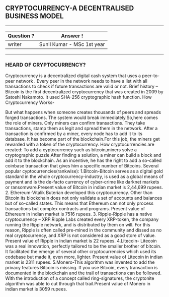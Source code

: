 ## CRYPTOCURRENCY-A DECENTRALISED BUSINESS MODEL

---
Question ? | Answer ! |
--- | --- |
writer | Sunil Kumar - MSc 1st year
---

### HEARD OF CRYPTOCURRENCY?

Cryptocurrency is a decentralized digital cash system that uses a peer-to-peer network . Every peer in the network needs to have a list with all transactions to check if future transactions are valid or not.
Brief history –
Bitcoin is the first decentralized cryptocurrency that  was created in 2009 by Satoshi Nakamoto. It used SHA-256 cryptographic hash function.
How  Cryptocurrency Works-
 
But what happens when someone creates thousands of peers and spreads forged transactions. The system would break immediately.So,here comes the role of miners.
Only miners can confirm transactions. They take transactions, stamp them as legit and spread them in the network. After a transaction is confirmed by a miner, every node has to add it to its database. It has become part of the blockchain.For this job, the miners get rewarded with a token of the cryptocurrency.
How cryptocurrencies are created:  To add a cyptocurrency such as bitcoin,miners solve a cryptographic puzzle.After finding a solution, a miner can build a block and add it to the blockchain. As an incentive, he has the right to add a so-called coinbase transaction that gives him a specific number of Bitcoins.
Several popular cyptocurrencies(rankwise):
1.Bitcoin-Bitcoin serves as a digital gold standard in the whole cryptocurrency-industry, is used as a global means of payment and is the de-facto currency of cyber-crime like darknet markets or ransomware.Present value of Bitcoin in indian market is 2,44,699 rupees.
2. Ethereum-Vitalik Buterian developed this cryptocurrency. Other than Bitcoin its blockchain does not only validate a set of accounts and balances but of so-called states. This means that Ethereum can not only process transactions but complex contracts and programs. Present value of Ethereum in indian market is 7516 rupees.
3. Ripple-Ripple has a native cryptocurrency – XRP.Ripple Labs created every XRP-token, the company running the Ripple network, and is distributed by them on will. For this reason, Ripple is often called pre-mined in the community and dissed as no real cryptocurrency, and XRP is not considered as a good store of value. Present value of Ripple in indian market is 22 rupees.
4.Litecoin- Litecoin was a real innovation, perfectly tailored to be the smaller brother of bitcoin. It facilitated the emerge of several other cryptocurrencies which used its codebase but made it, even more, lighter. Present value of Litecoin in indian market is 2311 rupees.
5.Monero-This algorithm was invented to add the privacy features Bitcoin is missing. If you use Bitcoin, every transaction is documented in the blockchain and the trail of transactions can be followed. With the introduction of a concept called ring-signatures, the cryptonite algorithm was able to cut through that trail.Present value of Monero in indian market is 3059  rupees.


